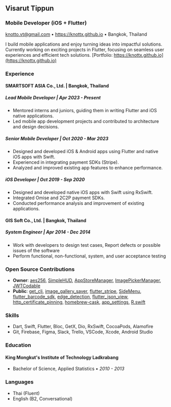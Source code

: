 ## Visarut Tippun

### Mobile Developer (iOS + Flutter)

knotto.vt@gmail.com • https://knottx.github.io • Bangkok, Thailand

I build mobile applications and enjoy turning ideas into impactful solutions. Currently working on exciting projects in Flutter, focusing on seamless user experiences and efficient tech solutions. [Portfolio: https://knottx.github.io](https://knottx.github.io)

### Experience

#### SMARTSOFT ASIA Co., Ltd. | Bangkok, Thailand

##### Lead Mobile Developer | _Apr 2023 - Present_

- Mentored interns and juniors, guiding them in writing Flutter and iOS native applications.
- Led mobile app development projects and contributed to architecture and design decisions.

##### Senior Mobile Developer | _Oct 2020 - Mar 2023_

- Designed and developed iOS & Android apps using Flutter and native iOS apps with Swift.
- Experienced in integrating payment SDKs (Stripe).
- Analyzed and improved existing app features to enhance performance.

##### iOS Developer | _Oct 2019 - Sep 2020_

- Designed and developed native iOS apps with Swift using RxSwift.
- Integrated Omise and 2C2P payment SDKs.
- Conducted performance analysis and improvement of existing applications.

#### GIS Soft Co., Ltd. | Bangkok, Thailand

##### System Engineer | _Apr 2014 - Dec 2014_

- Work with developers to design test cases, Report defects or possible issues of the software
- Perform functional, non-functional, system, and user acceptance testing

### Open Source Contributions

- **Owner**: [aes256](https://github.com/knottx/aes256-dart), [SimpleHUD](https://github.com/knottx/SimpleHUD), [AppStoreManager](https://github.com/knottx/AppStoreManager), [ImagePickerManager](https://github.com/knottx/ImagePickerManager), [JWTCodable](https://github.com/knottx/JWTCodable)
- **Public**: [get_cli](https://github.com/jonataslaw/get_cli), [image_gallery_saver](https://github.com/hui-z/image_gallery_saver), [flutter_stripe](https://github.com/flutter-stripe/flutter_stripe), [SideMenu](https://github.com/jonkykong/SideMenu), [flutter_barcode_sdk](https://github.com/yushulx/flutter_barcode_sdk), [edge_detection](https://github.com/sawankumarbundelkhandi/edge_detection), [flutter_json_view](https://github.com/Frezyx/flutter_json_view), [http_certificate_pinning](https://github.com/diefferson/http_certificate_pinning), [homebrew-cask](https://github.com/Homebrew/homebrew-cask), [app_settings](https://github.com/spencerccf/app_settings), [R.swift](https://github.com/mac-cain13/R.swift)

### Skills

- Dart, Swift, Flutter, Bloc, GetX, Dio, RxSwift, CocoaPods, Alamofire
- Git, Firebase, Figma, Slack, Trello, VSCode, Xcode, Android Studio

### Education

#### King Mongkut's Institute of Technology Ladkrabang

- Bachelor of Science, Applied Statistics • _2010 - 2013_

### Languages

- Thai (Fluent)
- English (B2, Conversational)
